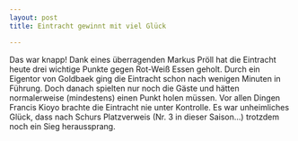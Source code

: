 ```yaml
---
layout: post
title: Eintracht gewinnt mit viel Glück

---
```


Das war knapp! Dank eines überragenden Markus Pröll hat die Eintracht heute drei wichtige Punkte gegen Rot-Weiß Essen geholt. Durch ein Eigentor von Goldbaek ging die Eintracht schon nach wenigen Minuten in Führung. Doch danach spielten nur noch die Gäste und hätten normalerweise (mindestens) einen Punkt holen müssen. Vor allen Dingen Francis Kioyo brachte die Eintracht nie unter Kontrolle. Es war unheimliches Glück, dass nach Schurs Platzverweis (Nr. 3 in dieser Saison...) trotzdem noch ein Sieg heraussprang.


